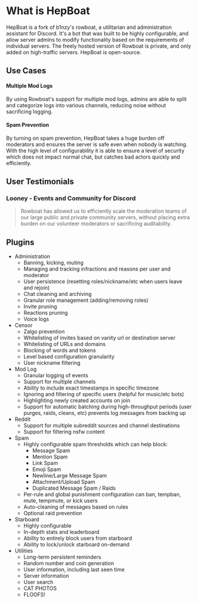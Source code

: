 # What is HepBoat

HepBoat is a fork of b1nzy's rowboat, a utilitarian and administration assistant for Discord. It's a bot that was built to be highly configurable, and allow server admins to modify functionality based on the requirements of individual servers. The freely hosted version of Rowboat is private, and only added on high-traffic servers. HepBoat is open-source.

## Use Cases

#### Multiple Mod Logs

By using Rowboat's support for multiple mod logs, admins are able to split and categorize logs into various channels, reducing noise without sacrificing logging.

#### Spam Prevention

By turning on spam prevention, HepBoat takes a huge burden off moderators and ensures the server is safe even when nobody is watching. With the high level of configurability it is able to ensure a level of security which does not impact normal chat, but catches bad actors quickly and efficiently.

## User Testimonials

### Looney - Events and Community for Discord

> Rowboat has allowed us to efficiently scale the moderation teams of our large public and private community servers, without placing extra burden on our volunteer moderators or sacrificing auditability.

## Plugins

* Administration
  * Banning, kicking, muting
  * Managing and tracking infractions and reasons per user and moderator
  * User persistence \(resetting roles/nickname/etc when users leave and rejoin\)
  * Chat cleaning and archiving
  * Granular role management \(adding/removing roles\)
  * Invite pruning
  * Reactions pruning
  * Voice logs
* Censor
  * Zalgo prevention
  * Whitelisting of invites based on vanity url or destination server
  * Whitelisting of URLs and domains
  * Blocking of words and tokens
  * Level based configuration granularity
  * User nickname filtering
* Mod Log
  * Granular logging of events
  * Support for multiple channels
  * Ability to include exact timestamps in specific timezone
  * Ignoring and filtering of specific users \(helpful for music/etc bots\)
  * Highlighting newly created accounts on join
  * Support for automatic batching during high-throughput periods \(user purges, raids, cleans, etc\) prevents log messages from backing up
* Reddit
  * Support for multiple subreddit sources and channel destinations
  * Support for filtering nsfw content
* Spam
  * Highly configurable spam thresholds which can help block:
    * Message Spam
    * Mention Spam
    * Link Spam
    * Emoji Spam
    * Newline/Large Message Spam
    * Attachment/Upload Spam
    * Duplicated Message Spam / Raids
  * Per-rule and global punishment configuration can ban, tempban, mute, tempmute, or kick users
  * Auto-cleaning of messages based on rules
  * Optional raid prevention
* Starboard
  * Highly configurable
  * In-depth stats and leaderboard
  * Ability to entirely block users from starboard
  * Ability to lock/unlock starboard on-demand
* Utilities
  * Long-term persistent reminders
  * Random number and coin generation
  * User information, including last seen time
  * Server information
  * User search
  * CAT PHOTOS
  * FLOOFS!

